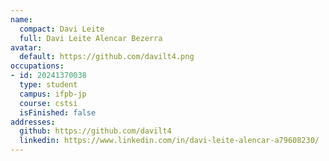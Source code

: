 ```yaml
---
name:
  compact: Davi Leite
  full: Davi Leite Alencar Bezerra
avatar:
  default: https://github.com/davilt4.png
occupations:
- id: 20241370038
  type: student
  campus: ifpb-jp
  course: cstsi
  isFinished: false
addresses:
  github: https://github.com/davilt4
  linkedin: https://www.linkedin.com/in/davi-leite-alencar-a79608230/
---
```

